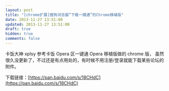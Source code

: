 ```yaml
---
layout: post
title: "[chrome扩展]搜狗浏览器“下载一键通”的Chrome移植版"
date: 2013-11-27 13:51:00
updated: 2013-11-27 13:51:00
draft: true
hidden: true
comments: false
---
```


卡饭大神 xplsy 参考卡饭 Opera 区一键通 Opera 移植版做的 chrome 版，
虽然很久没更新了，不过还是有点用处的，有时候不用注册/登录就能下载某些论坛的附件。

<!--more-->

下载链接：[https://pan.baidu.com/s/18CHdC](https://pan.baidu.com/s/18CHdC)
